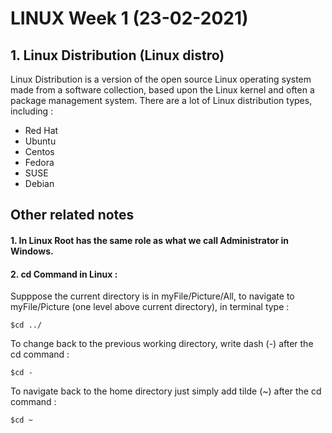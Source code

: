 # LINUX Week 1 (23-02-2021)
## 1. Linux Distribution (Linux distro)
Linux Distribution is a version of the open source Linux operating system made from a software collection, based upon the Linux kernel and often a package management system. There are a lot of Linux distribution types, including :
* Red Hat
* Ubuntu
* Centos
* Fedora
* SUSE
* Debian

## Other related notes
#### 1. In Linux Root has the same role as what we call Administrator in Windows.
#### 2. cd Command in Linux :

Supppose the current directory is in myFile/Picture/All, to navigate to myFile/Picture (one level above current directory), in terminal type :
```
$cd ../
```
To change back to the previous working directory, write dash (-) after the cd command :
```
$cd -
```
To navigate back to the home directory just simply add tilde (~) after the cd command :
```
$cd ~
```
